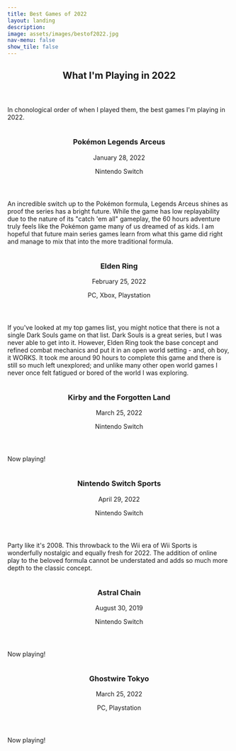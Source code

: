 ```yaml
---
title: Best Games of 2022
layout: landing
description: 
image: assets/images/bestof2022.jpg
nav-menu: false
show_tile: false
---
```


<!-- Main -->
<div id="main">

<!-- One -->
<section id="one">
	<div class="inner">
		<header class="major">
			<h2>What I'm Playing in 2022</h2>
		</header>
		<p>In chonological order of when I played them, the best games I'm playing in 2022.</p>
	</div>
</section>
	
<!-- Two -->
<section id="two" class="spotlights">
	<section>
		<a class="image">
			<img src="{% link assets/images/legendsarceus.png %}" alt="" data-position="center center" />
		</a>
		<div class="content">
			<div class="inner">
				<header class="major">
					<h3>Pokémon Legends Arceus</h3>
					<p>January 28, 2022</p>
					<p>Nintendo Switch</p>
				</header>
				<p>An incredible switch up to the Pokémon formula, Legends Arceus shines as proof the series has a bright future. While the game has low replayability due to the nature of its "catch 'em all" gameplay, the 60 hours adventure truly feels like the Pokémon game many of us dreamed of as kids. I am hopeful that future main series games learn from what this game did right and manage to mix that into the more traditional formula.</p>
			</div>
		</div>
	</section>
	<section>
		<a class="image">
			<img src="{% link assets/images/eldenring.png %}" alt="" data-position="center center" />
		</a>
		<div class="content">
			<div class="inner">
				<header class="major">
					<h3>Elden Ring</h3>
					<p>February 25, 2022</p>
					<p>PC, Xbox, Playstation</p>
				</header>
				<p>If you've looked at my top games list, you might notice that there is not a single Dark Souls game on that list. Dark Souls is a great series, but I was never able to get into it. However, Elden Ring took the base concept and refined combat mechanics and put it in an open world setting - and, oh boy, it WORKS. It took me around 90 hours to complete this game and there is still so much left unexplored; and unlike many other open world games I never once felt fatigued or bored of the world I was exploring.</p>
			</div>
		</div>
	</section>
	<section>
		<a class="image">
			<img src="{% link assets/images/kirbyforgottenland.png %}" alt="" data-position="center center" />
		</a>
		<div class="content">
			<div class="inner">
				<header class="major">
					<h3>Kirby and the Forgotten Land</h3>
					<p>March 25, 2022</p>
					<p>Nintendo Switch</p>
				</header>
				<p>Now playing!</p>
			</div>
		</div>
	</section>
	<section>
		<a class="image">
			<img src="{% link assets/images/switchsports.png %}" alt="" data-position="center center" />
		</a>
		<div class="content">
			<div class="inner">
				<header class="major">
					<h3>Nintendo Switch Sports</h3>
					<p>April 29, 2022</p>
					<p>Nintendo Switch</p>
				</header>
				<p>Party like it's 2008. This throwback to the Wii era of Wii Sports is wonderfully nostalgic and equally fresh for 2022. The addition of online play to the beloved formula cannot be understated and adds so much more depth to the classic concept.</p>
			</div>
		</div>
	</section>
	<section>
		<a class="image">
			<img src="{% link assets/images/astralchain.png %}" alt="" data-position="center center" />
		</a>
		<div class="content">
			<div class="inner">
				<header class="major">
					<h3>Astral Chain</h3>
					<p>August 30, 2019</p>
					<p>Nintendo Switch</p>
				</header>
				<p>Now playing!</p>
			</div>
		</div>
	</section>
	<section>
		<a class="image">
			<img src="{% link assets/images/ghostwiretokyo.png %}" alt="" data-position="center center" />
		</a>
		<div class="content">
			<div class="inner">
				<header class="major">
					<h3>Ghostwire Tokyo</h3>
					<p>March 25, 2022</p>
					<p>PC, Playstation</p>
				</header>
				<p>Now playing!</p>
			</div>
		</div>
	</section>
</section>
</div>
